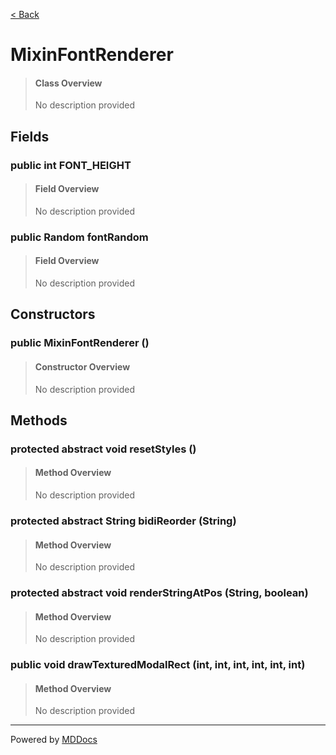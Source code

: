[< Back](README.md)
# MixinFontRenderer #
>#### Class Overview ####
>No description provided
## Fields ##
### public int FONT_HEIGHT ###
>#### Field Overview ####
>No description provided
>
### public Random fontRandom ###
>#### Field Overview ####
>No description provided
>
## Constructors ##
### public MixinFontRenderer () ###
>#### Constructor Overview ####
>No description provided
>
## Methods ##
### protected abstract void resetStyles () ###
>#### Method Overview ####
>No description provided
>
### protected abstract String bidiReorder (String) ###
>#### Method Overview ####
>No description provided
>
### protected abstract void renderStringAtPos (String, boolean) ###
>#### Method Overview ####
>No description provided
>
### public void drawTexturedModalRect (int, int, int, int, int, int) ###
>#### Method Overview ####
>No description provided
>

---
Powered by [MDDocs](https://github.com/VRCube/MDDocs)